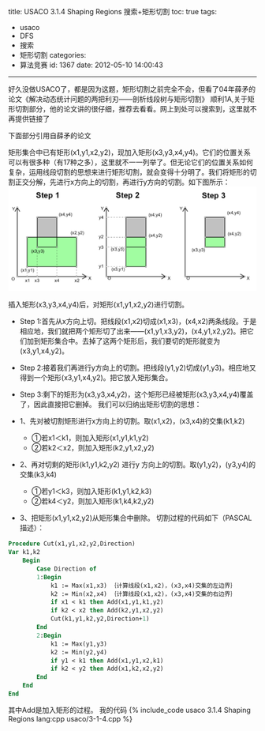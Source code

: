 title: USACO 3.1.4 Shaping Regions 搜索+矩形切割
toc: true
tags:
  - usaco
  - DFS
  - 搜索
  - 矩形切割
categories:
  - 算法竞赛
id: 1367
date: 2012-05-10 14:00:43
---

好久没做USACO了，都是因为这题，矩形切割之前完全不会，但看了04年薛矛的论文《解决动态统计问题的两把利刃——剖析线段树与矩形切割》 顺利1A,关于矩形切割部分，他的论文讲的很仔细，推荐去看看。网上到处可以搜索到，这里就不再提供链接了

下面部分引用自薛矛的论文

矩形集合中已有矩形(x1,y1,x2,y2)，现加入矩形(x3,y3,x4,y4)。它们的位置关系可以有很多种（有17种之多），这里就不一一列举了。但无论它们的位置关系如何复杂，运用线段切割的思想来进行矩形切割，就会变得十分明了。我们将矩形的切割正交分解，先进行x方向上的切割，再进行y方向的切割。如下图所示：![矩形切割](/assets/image/usaco/3-1-4.png)

插入矩形(x3,y3,x4,y4)后，对矩形(x1,y1,x2,y2)进行切割。

*   Step 1:首先从x方向上切。把线段(x1,x2)切成(x1,x3)，(x4,x2)两条线段。于是相应地，我们就把两个矩形切了出来——(x1,y1,x3,y2)，(x4,y1,x2,y2)。把它们加到矩形集合中。去掉了这两个矩形后，我们要切的矩形就变为(x3,y1,x4,y2)。
*   Step 2:接着我们再进行y方向上的切割。把线段(y1,y2)切成(y1,y3)。相应地又得到一个矩形(x3,y1,x4,y2)。把它放入矩形集合。
*   Step 3:剩下的矩形为(x3,y3,x4,y2)，这个矩形已经被矩形(x3,y3,x4,y4)覆盖了，因此直接把它删掉。
我们可以归纳出矩形切割的思想：

*   1、先对被切割矩形进行x方向上的切割。取(x1,x2)，(x3,x4)的交集(k1,k2)
	*	①若x1＜k1，则加入矩形(x1,y1,k1,y2)
	*	②若k2＜x2，则加入矩形(k2,y1,x2,y2)
*   2、再对切剩的矩形(k1,y1,k2,y2) 进行y 方向上的切割。取(y1,y2)，(y3,y4)的交集(k3,k4)
    *	①若y1＜k3，则加入矩形(k1,y1,k2,k3)
	*	②若k4＜y2，则加入矩形(k1,k4,k2,y2)
*   3、把矩形(x1,y1,x2,y2)从矩形集合中删除。
切割过程的代码如下（PASCAL描述）：
```pascal
Procedure Cut(x1,y1,x2,y2,Direction)
Var k1,k2
	Begin
		Case Direction of
		1:Begin
			k1 := Max(x1,x3) ｛计算线段(x1,x2)，(x3,x4)交集的左边界｝
			k2 := Min(x2,x4) ｛计算线段(x1,x2)，(x3,x4)交集的右边界｝
			if x1 < k1 then Add(x1,y1,k1,y2)
			if k2 < x2 then Add(k2,y1,x2,y2)
			Cut(k1,y1,k2,y2,Direction+1)
		End
		2:Begin
			k1 := Max(y1,y3)
			k2 := Min(y2,y4)
			if y1 < k1 then Add(x1,y1,x2,k1)
			if k2 < y2 then Add(x1,k2,x2,y2)
		End
	End
End
```
其中Add是加入矩形的过程。
我的代码
{% include_code usaco 3.1.4 Shaping Regions lang:cpp usaco/3-1-4.cpp %}